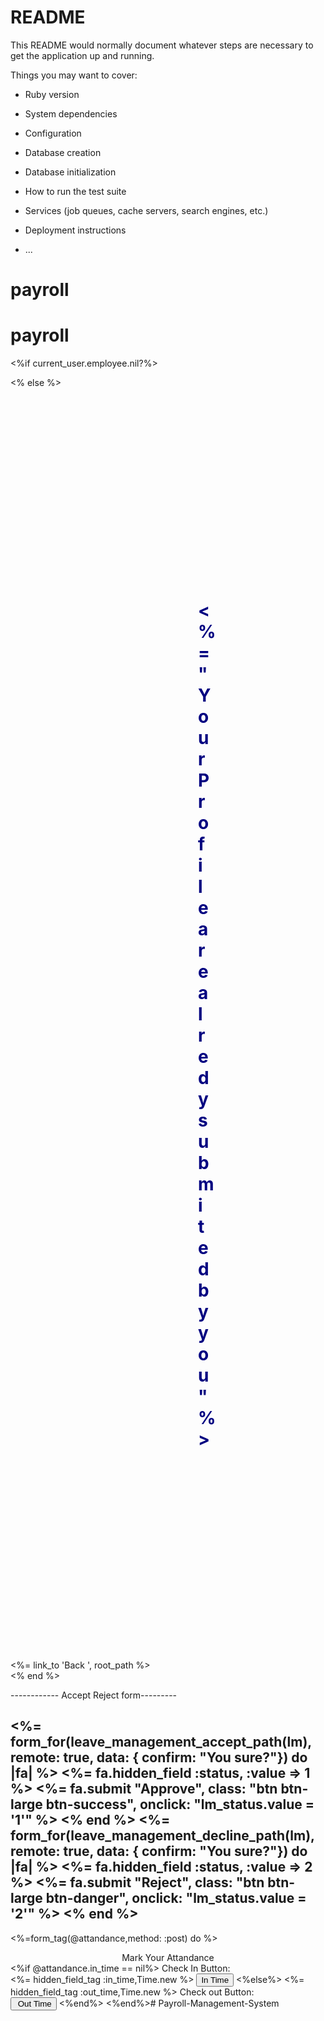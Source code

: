 # README

This README would normally document whatever steps are necessary to get the
application up and running.

Things you may want to cover:

* Ruby version

* System dependencies

* Configuration

* Database creation

* Database initialization

* How to run the test suite

* Services (job queues, cache servers, search engines, etc.)

* Deployment instructions

* ...
# payroll
# payroll
  <%if current_user.employee.nil?%>

<% else %>
  <div class="content-wrapper">
    <div class="text-center">
      <h1 style="padding:300px; color:navy;"><%= "Your Profile are alredy submited by you"%></h1><br>
        <%= link_to 'Back ', root_path %>
    </div>
  </div>
<% end %>















------------ Accept Reject form---------


 <%= form_for(leave_management_accept_path(lm), remote: true, data: { confirm: "You sure?"}) do |fa| %>
            <%= fa.hidden_field :status, :value => 1 %>
            <th><%= fa.submit "Approve", class: "btn btn-large btn-success", onclick: "lm_status.value = '1'" %></th>
          <% end %>
          <%= form_for(leave_management_decline_path(lm), remote: true, data: { confirm: "You sure?"}) do |fa| %>
            <%= fa.hidden_field :status, :value => 2 %>
            <th> <%= fa.submit "Reject", class: "btn btn-large btn-danger", onclick: "lm_status.value = '2'" %></th>
          <% end %>
--------------------------
















 <%=form_tag(@attandance,method: :post) do %>
      <center><legend>Mark Your Attandance</legend></center>
       <%if @attandance.in_time == nil%>
        <label>Check In Button:</label><br>
        <%= hidden_field_tag :in_time,Time.new %>
        <input type="submit" value="In Time">
        <%else%>
         <%= hidden_field_tag :out_time,Time.new %>
        <label>Check out Button:</label><br>
        <input type="submit" value=" Out Time">
        <%end%>
      <%end%># Payroll-Management-System
